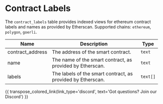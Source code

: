 # Contract Labels

The `contract_labels` table provides indexed views for ethereum contract labels and names as provided by Etherscan. Supported chains: `ethereum`, `polygon`, `goerli`.

| Name                | Description                                                                 | Type        |
| --------- | --------- | --------------------------------------------------------------------------- |
| contract_address | The address of the smart contract. | `text` |
| name | The name of the smart contract, as provided by Etherscan. | `text` |
| labels | The labels of the smart contract, as provided by Etherscan. | `text[]` |

{{ transpose_colored_link(link_type='discord', text='Got questions?  Join our Discord') }}
